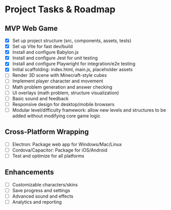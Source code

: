 # Project Tasks & Roadmap

## MVP Web Game
- [x] Set up project structure (src, components, assets, tests)
- [x] Set up Vite for fast dev/build
- [x] Install and configure Babylon.js
- [x] Install and configure Jest for unit testing
- [x] Install and configure Playwright for integration/e2e testing
- [x] Initial scaffolding: index.html, main.js, placeholder assets
- [ ] Render 3D scene with Minecraft-style cubes
- [ ] Implement player character and movement
- [ ] Math problem generation and answer checking
- [ ] UI overlays (math problem, structure visualization)
- [ ] Basic sound and feedback
- [ ] Responsive design for desktop/mobile browsers
- [ ] Modular level/difficulty framework: allow new levels and structures to be added without modifying core game logic

## Cross-Platform Wrapping
- [ ] Electron: Package web app for Windows/Mac/Linux
- [ ] Cordova/Capacitor: Package for iOS/Android
- [ ] Test and optimize for all platforms

## Enhancements
- [ ] Customizable characters/skins
- [ ] Save progress and settings
- [ ] Advanced sound and effects
- [ ] Analytics and reporting
